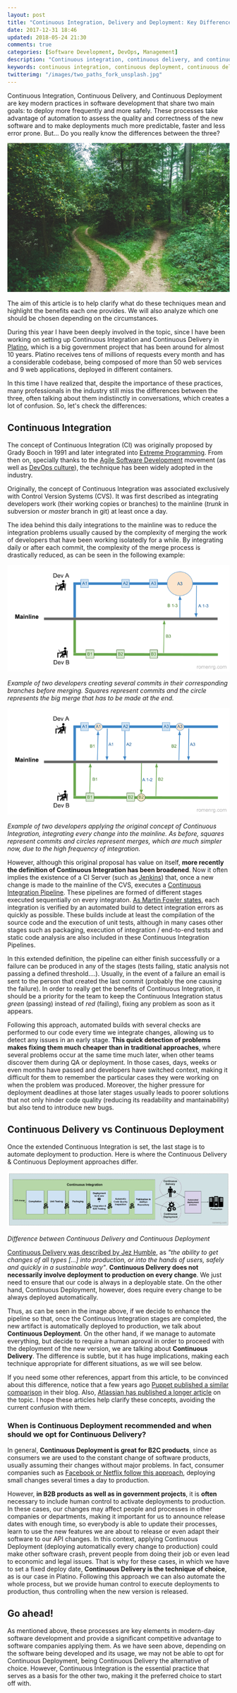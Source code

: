 ```yaml
---
layout: post
title: "Continuous Integration, Delivery and Deployment: Key Differences"
date: 2017-12-31 18:46
updated: 2018-05-24 21:30
comments: true
categories: [Software Development, DevOps, Management]
description: "Continuous integration, continuous delivery, and continuous deployment are key modern practices in software development to achieve safer deployments."
keywords: continuous integration, continuous deployment, continuous delivery, agile, devops, software, production
twitterimg: "/images/two_paths_fork_unsplash.jpg"
---
```

Continuous Integration, Continuous Delivery, and Continuous Deployment are key modern practices in software development that share two main goals: to deploy more frequently and more safely. These processes take advantage of automation to assess the quality and correctness of the new software and to make deployments much more predictable, faster and less error prone. But... Do you really know the differences between the three?

<img src="/images/two_paths_fork_unsplash.jpg" alt="Picture of a fork in the trail in a forest, leading to two alternative paths" />

The aim of this article is to help clarify what do these techniques mean and highlight the benefits each one provides. We will also analyze which one should be chosen depending on the circumstances.

<!-- More -->

During this year I have been deeply involved in the topic, since I have been working on setting up Continuous Integration and Continuous Delivery in [Platino](http://www.gobiernodecanarias.org/platino/), which is a big government project that has been around for almost 10 years. Platino receives tens of millions of requests every month and has a considerable codebase, being composed of more than 50 web services and 9 web applications, deployed in different containers.

In this time I have realized that, despite the importance of these practices, many professionals in the industry still miss the differences between the three, often talking about them indistinctly in conversations, which creates a lot of confusion. So, let's check the differences:

## Continuous Integration

The concept of Continuous Integration (CI) was originally proposed by Grady Booch in 1991 and later integrated into [Extreme Programming](http://www.extremeprogramming.org/). From then on, specially thanks to the [Agile Software Development](http://agilemanifesto.org/) movement (as well as [DevOps culture](https://www.atlassian.com/devops)), the technique has been widely adopted in the industry.

Originally, the concept of Continuous Integration was associated exclusively with Control Version Systems (CVS). It was first described as integrating developers work (their working copies or branches) to the mainline (*trunk* in subversion or *master* branch in git) at least once a day.

The idea behind this daily integrations to the mainline was to reduce the integration problems usually caused by the complexity of merging the work of developers that have been working isolatedly for a while. By integrating daily or after each commit, the complexity of the merge process is drastically reduced, as can be seen in the following example:

<a href="/images/branches_without_ci.png"><img src="/images/branches_without_ci.png" alt="Image of two developers working isolatedly over time, creating several commits before merging" /></a>

*Example of two developers creating several commits in their corresponding branches before merging. Squares represent commits and the circle represents the big merge that has to be made at the end.*

<a href="/images/branches_ci.png"><img src="/images/branches_ci.png" alt="Image of two developers applying continuous integration, integrating each change into the mainline" /></a>

*Example of two developers applying the original concept of Continuous Integration, integrating every change into the mainline. As before, squares represent commits and circles represent merges, which are much simpler now, due to the high frequency of integration.*

However, although this original proposal has value on itself, **more recently the definition of Continuous Integration has been broadened**. Now it often implies the existence of a CI Server (such as [Jenkins](https://jenkins-ci.org/)) that, once a new change is made to the mainline of the CVS, executes a [Continuous Integration Pipeline](https://jenkins.io/doc/book/pipeline/). These pipelines are formed of different stages executed sequentially on every integraton. [As Martin Fowler states](https://www.martinfowler.com/articles/continuousIntegration.html), each integration is verified by an automated build to detect integration errors as quickly as possible. These builds include at least the compilation of the source code and the execution of unit tests, although in many cases other stages such as packaging, execution of integration / end-to-end tests and static code analysis are also included in these Continuous Integration Pipelines.

In this extended definition, the pipeline can either finish successfully or a failure can be produced in any of the stages (tests failing, static analysis not passing a defined threshold….). Usually, in the event of a failure an email is sent to the person that created the last commit (probably the one causing the failure). In order to really get the benefits of Continuous Integration, it should be a priority for the team to keep the Continuous Integration status *green* (passing) instead of *red* (failing), fixing any problem as soon as it appears.

Following this approach, automated builds with several checks are performed to our code every time we integrate changes, allowing us to detect any issues in an early stage. **This quick detection of problems makes fixing them much cheaper than in traditional approaches**, where several problems occur at the same time much later, when other teams discover them during QA or deployment. In those cases, days, weeks or even months have passed and developers have switched context, making it difficult for them to remember the particular cases they were working on when the problem was produced. Moreover, the higher pressure for deployment deadlines at those later stages usually leads to poorer solutions that not only hinder code quality (reducing its readability and mantainability) but also tend to introduce new bugs.

## Continuous Delivery vs Continuous Deployment

Once the extended Continuous Integration is set, the last stage is to automate deployment to production. Here is where the Continuous Delivery & Continuous Deployment approaches differ.

<a href="/images/continuous_delivery_vs_deployment.png"><img src="/images/continuous_delivery_vs_deployment.png" alt="Diagram showing usual stages of Continuous Integration and the differences between Continuous Delivery and Continuous Deployment" /></a>

*Difference between Continuous Delivery and Continuous Deployment*

[Continuous Delivery was described by Jez Humble](https://continuousdelivery.com/), as *"the ability to get changes of all types [...] into production, or into the hands of users, safely and quickly in a sustainable way"*. **Continuous Delivery does not necessarily involve deployment to production on every change**. We just need to ensure that our code is always in a deployable state. On the other hand, Continuous Deployment, however, does require every change to be always deployed automatically.

Thus, as can be seen in the image above, if we decide to enhance the pipeline so that, once the Continuous Integration stages are completed, the new artifact is automatically deployed to production, we talk about **Continuous Deployment**. On the other hand, if we manage to automate everything, but decide to require a human aproval in order to proceed with the deployment of the new version, we are talking about **Continuous Delivery**. The difference is subtle, but it has huge implications, making each technique appropriate for different situations, as we will see below.

If you need some other references, appart from this article, to be convinced about this difference, notice that a few years ago [Puppet published a similar comparison](https://puppet.com/blog/continuous-delivery-vs-continuous-deployment-what-s-diff) in their blog. Also, [Atlassian has published a longer article](https://www.atlassian.com/continuous-delivery/ci-vs-ci-vs-cd) on the topic. I hope these articles help clarify these concepts, avoiding the current confusion with them.

### When is Continuous Deployment recommended and when should we opt for Continuous Delivery?

In general, **Continuous Deployment is great for B2C products**, since as consumers we are used to the constant change of software products, usually assuming their changes without major problems. In fact, consumer companies such as [Facebook or Netflix follow this approach](https://research.fb.com/publications/continuous-deployment-at-facebook-and-oanda/), deploying small changes several times a day to production.

However, **in B2B products as well as in government projects**, it is **often** necessary to include human control to activate deployments to production. In these cases, our changes may affect people and processes in other companies or departments, making it important for us to announce release dates with enough time, so everybody is able to update their processes, learn to use the new features we are about to release or even adapt their software to our API changes. In this context, applying Continuous Deployment (deploying automatically every change to production) could make other software crash, prevent people from doing their job or even lead to economic and legal issues. That is why for these cases, in which we have to set a fixed deploy date, **Continuous Delivery is the technique of choice**, as is our case in Platino. Following this approach we can also automate the whole process, but we provide human control to execute deployments to production, thus controlling when the new version is released.

## Go ahead!

As mentioned above, these processes are key elements in modern-day software development and provide a significant competitive advantage to software companies applying them. As we have seen above, depending on the software being developed and its usage, we may not be able to opt for Continuous Deployment, being Continuous Delivery the alternative of choice. However, Continuous Integration is the essential practice that serves as a basis for the other two, making it the preferred choice to start off with.
